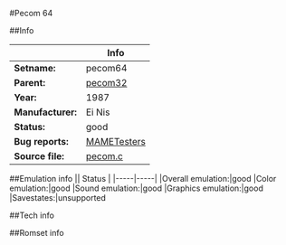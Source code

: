 #Pecom 64

##Info

||Info|
|-----|-----|
|**Setname:**|pecom64
|**Parent:**|[pecom32](pecom32.md)
|**Year:**|1987
|**Manufacturer:**|Ei Nis
|**Status:**|good
|**Bug reports:**|[MAMETesters](http://mametesters.org/view_all_set.php?type=1&temporary=y&search=pecom.c)
|**Source file:**|[pecom.c](https://github.com/mamedev/mame/blob/master/src/mess/drivers/pecom.c)

##Emulation info
|| Status |
|-----|-----|
|Overall emulation:|good
|Color emulation:|good
|Sound emulation:|good
|Graphics emulation:|good
|Savestates:|unsupported

##Tech info

##Romset info

<!--- START OF EDITED COMMENT DO NOT TOUCH TEXT ABOVE-->
